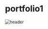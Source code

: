 # portfolio1

![header](https://github.com/TarunBaskar/portfolio1/assets/117260375/ae8c472f-91e3-4c36-a577-1f8a366bb979)
